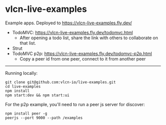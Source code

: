 # vlcn-live-examples

Example apps. Deployed to https://vlcn-live-examples.fly.dev/

- TodoMVC: https://vlcn-live-examples.fly.dev/todomvc.html
  - After opening a todo list, share the link with others to collaborate on that list.
- Strut
- TodoMVC p2p: https://vlcn-live-examples.fly.dev/todomvc-p2p.html
  - Copy a peer id from one peer, connect to it from another peer


---

Running locally:

```
git clone git@github.com:vlcn-io/live-examples.git
cd live-examples
npm install
npm start:dev && npm start:ui
```

For the p2p example, you'll need to run a peer js server for discover:

```
npm install peer -g
peerjs --port 9000 --path /examples
```
